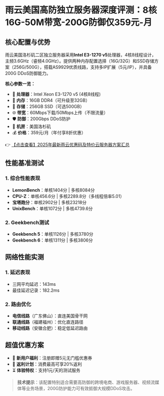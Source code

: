 # 雨云美国高防独立服务器深度评测：8核16G-50M带宽-200G防御仅359元-月

## 核心配置与优势

雨云美国洛杉矶二区独立服务器采用**Intel E3-1270 v5**处理器，4核8线程设计，主频3.6GHz（睿频4.0GHz）。提供两种内存配置选择（16G/32G）和SSD存储方案（256G/500G），搭载AS9929优质线路，支持多IP扩展（5元/IP），并具备200G DDoS防御能力。

**核心参数一览：**
- 🚀 **处理器**：Intel Xeon E3-1270 v5 (4核8线程)
- 💾 **内存**：16GB DDR4（可升级至32GB）
- 🔋 **存储**：256GB SSD（可选500GB）
- 🌐 **带宽**：60Mbps下载/50Mbps上传（不限流量）
- 🛡️ **防御**：200Gbps DDoS防护
- 📍 **机房**：美国洛杉矶
- 💰 **价格**：359元/月（年付享8折优惠）

👉 [【点击查看】2025年最新雨云优惠码及特价云服务器方案汇总](https://bit.ly/RainYun)

## 性能基准测试

### 1. 综合性能表现
- **LemonBench**：单核1404分 | 多核8084分
- **CPU-Z**：单核456.6分 | 多核2289.8分（多线程倍率5.01）
- **宝塔跑分**：单核2902分 | 多核23218分
- **UnixBench**：单核1072分 | 多核4739.6分

### 2. Geekbench测试
- **Geekbench 5**：单核1126分 | 多核3780分
- **Geekbench 6**：单核1311分 | 多核3806分

## 网络性能实测

### 1. 延迟表现
- 三网平均延迟：143ms
- 最佳延迟记录：182.2ms

### 2. 路由优化
- **电信线路**（广东佛山）：直连美国骨干网
- **联通线路**（福建福州）：优化直连路径
- **移动线路**（安徽合肥）：稳定低延迟路由

## 超值优惠方案
- 🎁 **新用户福利**：注册即赠5元无门槛优惠券
- 💸 **返利计划**：消费最高可享20%返利
- ⏳ **体验特权**：支持1元/天的测试服务

> **技术提示**：该配置特别适合需要高防御的跨境电商、游戏服务器、视频流媒体等业务场景，200G防护能力可有效抵御大规模DDoS攻击。
